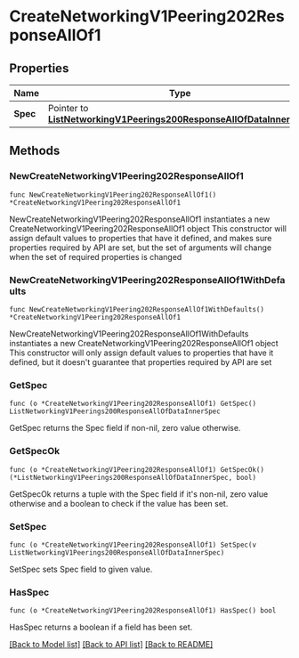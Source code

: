 # CreateNetworkingV1Peering202ResponseAllOf1

## Properties

Name | Type | Description | Notes
------------ | ------------- | ------------- | -------------
**Spec** | Pointer to [**ListNetworkingV1Peerings200ResponseAllOfDataInnerSpec**](ListNetworkingV1Peerings200ResponseAllOfDataInnerSpec.md) |  | [optional] 

## Methods

### NewCreateNetworkingV1Peering202ResponseAllOf1

`func NewCreateNetworkingV1Peering202ResponseAllOf1() *CreateNetworkingV1Peering202ResponseAllOf1`

NewCreateNetworkingV1Peering202ResponseAllOf1 instantiates a new CreateNetworkingV1Peering202ResponseAllOf1 object
This constructor will assign default values to properties that have it defined,
and makes sure properties required by API are set, but the set of arguments
will change when the set of required properties is changed

### NewCreateNetworkingV1Peering202ResponseAllOf1WithDefaults

`func NewCreateNetworkingV1Peering202ResponseAllOf1WithDefaults() *CreateNetworkingV1Peering202ResponseAllOf1`

NewCreateNetworkingV1Peering202ResponseAllOf1WithDefaults instantiates a new CreateNetworkingV1Peering202ResponseAllOf1 object
This constructor will only assign default values to properties that have it defined,
but it doesn't guarantee that properties required by API are set

### GetSpec

`func (o *CreateNetworkingV1Peering202ResponseAllOf1) GetSpec() ListNetworkingV1Peerings200ResponseAllOfDataInnerSpec`

GetSpec returns the Spec field if non-nil, zero value otherwise.

### GetSpecOk

`func (o *CreateNetworkingV1Peering202ResponseAllOf1) GetSpecOk() (*ListNetworkingV1Peerings200ResponseAllOfDataInnerSpec, bool)`

GetSpecOk returns a tuple with the Spec field if it's non-nil, zero value otherwise
and a boolean to check if the value has been set.

### SetSpec

`func (o *CreateNetworkingV1Peering202ResponseAllOf1) SetSpec(v ListNetworkingV1Peerings200ResponseAllOfDataInnerSpec)`

SetSpec sets Spec field to given value.

### HasSpec

`func (o *CreateNetworkingV1Peering202ResponseAllOf1) HasSpec() bool`

HasSpec returns a boolean if a field has been set.


[[Back to Model list]](../README.md#documentation-for-models) [[Back to API list]](../README.md#documentation-for-api-endpoints) [[Back to README]](../README.md)


